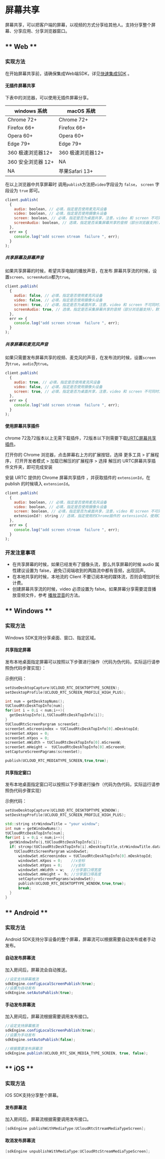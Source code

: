 # 屏幕共享

屏幕共享，可以把客户端的屏幕，以视频的方式分享给其他人。支持分享整个屏幕、分享应用、分享浏览器窗口。


<!-- tabs:start -->

## ** Web **

### 实现方法

在开始屏幕共享前，请确保集成Web端SDK，详见[快速集成SDK](https://github.com/ucloud/urtc-sdk-web/blob/master/Manual.md) 。

#### 无插件屏幕共享

下表中的浏览器，可以使用无插件屏幕分享。   

| windows 系统 | macOS 系统 |
|-|-|
| Chrome 72+ | Chrome 72+ |
| Firefox 66+ | Firefox 66+|
| Opera 60+ | Opera 60+ |
| Edge 79+ | Edge 79+ |
| 360 极速浏览器12+ | 360 极速浏览器12+  |
| 360 安全浏览器 12+ | NA |
| NA | 苹果Safari 13+ |


在以上浏览器中共享屏幕时 调用`publish`方法把`video`字段设为 `false`， `screen` 字段设为 `true` 即可。   

```js
client.publish(
  {
    audio: boolean, // 必填，指定是否使用麦克风设备
    video: boolean, // 必填，指定是否使用摄像头设备
    screen: boolean, // 必填，指定是否为桌面共享，注意，video 和 screen 不可同时为 true
    screenAudio: boolean, // 选填，指定是否采集屏幕共享的音频（部分浏览器支持），默认为 false
  },
  err => {
    console.log("add screen stream  failure ", err);
  }
);
```
##### 共享屏幕及屏幕声音
如果共享屏幕的时候，希望共享电脑的播放声音，在发布 屏幕共享流的时候，设置`screen`、`screenAudio`都为`true`。     

```js
client.publish(
  {
    audio: false, // 必填，指定是否使用麦克风设备
    video: false, // 必填，指定是否使用摄像头设备
    screen: true, // 必填，指定是否为桌面共享，注意，video 和 screen 不可同时为 true
    screenAudio: true, // 选填，指定是否采集屏幕共享的音频（部分浏览器支持），默认为 false
  },
  err => {
    console.log("add screen stream  failure ", err);
  }
);
```
##### 共享屏幕和麦克风声音 

如果只需要发布屏幕共享的视频、麦克风的声音，在发布流的时候，设置`screen`为`true`，`audio`为`true`。   

```js
client.publish(
  {
    audio: true, // 必填，指定是否使用麦克风设备
    video: false, // 必填，指定是否使用摄像头设备
    screen: true, // 必填，指定是否为桌面共享，注意，video 和 screen 不可同时为 true
  },
  err => {
    console.log("add screen stream  failure ", err);
  }
);
```

#### 使用屏幕共享插件

chrome 72及72版本以上无需下载插件，72版本以下则需要下载[URTC屏幕共享插件](http://urtcsdk.cn-bj.ufileos.com/URTC-screen-extention.zip)。

打开你的 Chrome 浏览器，点击屏幕右上方的扩展按钮，选择 更多工具 > 扩展程序， 打开开发者模式 > 加载已解压的扩展程序 > 选择 解压的 URTC屏幕共享插件文件夹，即可完成安装

安装 URTC 提供的 Chrome 屏幕共享插件 ，并获取插件的 `extensionId`，在 publish 的时候填入 `extensionId`。

```js
client.publish(
  {
    audio: boolean, // 必填，指定是否使用麦克风设备
    video: boolean, // 必填，指定是否使用摄像头设备
    screen: boolean, // 必填，指定是否为桌面共享，注意，video 和 screen 不可同时为 true
    extensionId?: string // 选填，指定使用的Chrome插件的 extensionId，使用Chrome屏幕共享插件时必填
  },
  err => {
    console.log("add screen stream  failure ", err);
  }
);
```

### 开发注意事项

* 在共享屏幕的时候，如果已经发布了摄像头流，那么共享屏幕的时候 audio 属性建议设置为 false，避免订阅端收到的两路流中都有音频，出现回声。
* 在本地共享的时候，本地流的 Client 不要订阅本地的媒体流，否则会增加时长计费。
* 创建屏幕共享流的时候，video 必须设置为 false。如果屏幕分享需要混音播放音频文件，参考 [播放混音](urtc/sdk/Audio/AudioMixing)的方法。

## ** Windows **

### 实现方法

Windows SDK支持分享桌面、窗口、指定区域。

#### 共享指定屏幕

发布本地桌面指定屏幕可以按照以下步骤进行操作（代码为伪代码，实际运行请参照伪代码步骤实现）：

示例代码：

```cpp
setUseDesktopCapture(UCLOUD_RTC_DESKTOPTYPE_SCREEN);
setDesktopProfile(UCLOUD_RTC_SCREEN_PROFILE_HIGH_PLUS);

int num = getDesktopNums();
tUCloudRtcDeskTopInfo[num];
for(int i = 0;i < num;i++){
  getDesktopInfo(i,tUCloudRtcDeskTopInfo[i]);
}
tUCloudRtcScreenPargram screenSet;
screenSet.mScreenindex = tUCloudRtcDeskTopInfo[0].mDesktopId;
screenSet.mXpos = 0;
screenSet.mYpos = 0;
screenSet.mWidth = tUCloudRtcDeskTopInfo[0].mScreenW;
screenSet.mHeight =  tUCloudRtcDeskTopInfo[0].mScreenH;
setCaptureScreenPagrams(screenSet);

publish(UCLOUD_RTC_MEDIATYPE_SCREEN,true,true);
```

#### 共享指定窗口

发布本地桌面指定窗口可以按照以下步骤进行操作（代码为伪代码，实际运行请参照伪代码步骤实现）

示例代码：

```cpp
setUseDesktopCapture(UCLOUD_RTC_DESKTOPTYPE_WINDOW);
setDesktopProfile(UCLOUD_RTC_SCREEN_PROFILE_HIGH_PLUS);

std::string strWindowTitle = "your window";
int num = getWindowNums();
tUCloudRtcDeskTopInfo[num];
for(int i = 0;i < num;i++){
  getWindowInfo(i,tUCloudRtcDeskTopInfo[i]);
  if( strcmp(tUCloudRtcDeskTopInfo[i].mDesktopTitle,strWindowTitle.data()) == 0 ){
    tUCloudRtcScreenPargram windowSet;
      windowSet.mScreenindex = tUCloudRtcDeskTopInfo[0].mDesktopId;
      windowSet.mXpos = 0;    //x坐标
      windowSet.mYpos = 0;    //y坐标
      windowSet.mWidth = w;   //分享窗口得宽度
      windowSet.mHeight =  h; //分享窗口得高度
      setCaptureScreenPagrams(windowSet);
      publish(UCLOUD_RTC_DESKTOPTYPE_WINDOW,true,true);
      break;
  }
}


```


## ** Android **

### 实现方法

Android SDK支持分享设备的整个屏幕，屏幕流可以根据需要自动发布或者手动发布。

#### 自动发布屏幕流
加入房间后，屏幕流会自动推送。

```java
//设定支持屏幕推流
sdkEngine.configLocalScreenPublish(true);
//设置为自动发布
sdkEngine.setAutoPublish(true);
```

#### 手动发布屏幕流
加入房间后，屏幕流根据需要调用发布接口。

```java
//设定支持屏幕推流
sdkEngine.configLocalScreenPublish(true);
//设置为手动发布
sdkEngine.setAutoPublish(false);
```

```java
//根据需要发布屏幕流
sdkEngine.publish(UCLOUD_RTC_SDK_MEDIA_TYPE_SCREEN, true, false);
```



## ** iOS **

### 实现方法

iOS SDK支持分享整个屏幕。

#### 发布屏幕流
加入房间后，屏幕流根据需要调用发布接口。

```objectivec
[sdkEngine publishWithMediaType:UCloudRtcStreamMediaTypeScreen];
```
#### 取消发布屏幕流

```objectivec
[sdkEngine unpublishWithMediaType:UCloudRtcStreamMediaTypeScreen];
```

<!-- tabs:end -->
